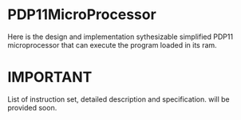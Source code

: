 # PDP11MicroProcessor
Here is the design and implementation sythesizable simplified PDP11 microprocessor 
that can execute the program loaded in its ram.

# IMPORTANT
  List of instruction set, detailed description and specification. will be provided soon.
